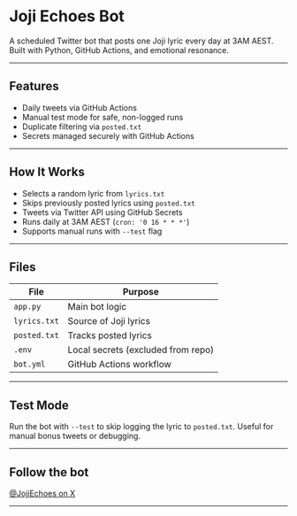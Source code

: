 #  Joji Echoes Bot

A scheduled Twitter bot that posts one Joji lyric every day at 3AM AEST. Built with Python, GitHub Actions, and emotional resonance.

---

##  Features

-  Daily tweets via GitHub Actions  
-  Manual test mode for safe, non-logged runs  
-  Duplicate filtering via `posted.txt`  
-  Secrets managed securely with GitHub Actions  

---

##  How It Works

- Selects a random lyric from `lyrics.txt`  
- Skips previously posted lyrics using `posted.txt`  
- Tweets via Twitter API using GitHub Secrets  
- Runs daily at 3AM AEST (`cron: '0 16 * * *'`)  
- Supports manual runs with `--test` flag

---

##  Files

| File         | Purpose                          |
|--------------|----------------------------------|
| `app.py`     | Main bot logic                   |
| `lyrics.txt` | Source of Joji lyrics            |
| `posted.txt` | Tracks posted lyrics             |
| `.env`       | Local secrets (excluded from repo)  
| `bot.yml`    | GitHub Actions workflow          |

---

##  Test Mode

Run the bot with `--test` to skip logging the lyric to `posted.txt`. Useful for manual bonus tweets or debugging.

---

##  Follow the bot

[@JojiEchoes on X](https://x.com/JojiEchoes)

---
